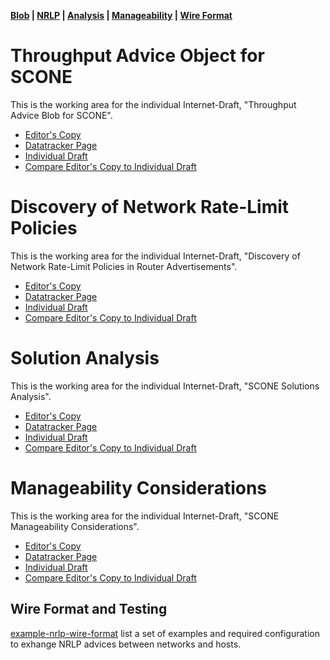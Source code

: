 
**[Blob](https://github.com/boucadair/draft-xxx-ac-rate-policy-discovery/tree/main#throughput-advice-object-for-scone) | [NRLP](https://github.com/boucadair/draft-xxx-ac-rate-policy-discovery/tree/main#discovery-of-network-rate-limit-policies) | [Analysis](https://github.com/boucadair/draft-xxx-ac-rate-policy-discovery/tree/main#solution-analysis) | [Manageability](https://github.com/boucadair/draft-xxx-ac-rate-policy-discovery/tree/main#manageability-considerations) | [Wire Format](https://github.com/boucadair/draft-xxx-ac-rate-policy-discovery/tree/main#wire-format-and-testing)**

# Throughput Advice Object for SCONE

This is the working area for the individual Internet-Draft, "Throughput Advice Blob for SCONE".

* [Editor's Copy](https://boucadair.github.io/draft-xxx-ac-rate-policy-discovery/#go.draft-brw-scone-throughput-advice-blob.html)
* [Datatracker Page](https://datatracker.ietf.org/doc/draft-brw-scone-throughput-advice-blob)
* [Individual Draft](https://datatracker.ietf.org/doc/html/draft-brw-scone-throughput-advice-blob)
* [Compare Editor's Copy to Individual Draft](https://boucadair.github.io/draft-xxx-ac-rate-policy-discovery/#go.draft-brw-scone-throughput-advice-blob.diff)

# Discovery of Network Rate-Limit Policies

This is the working area for the individual Internet-Draft, "Discovery of Network Rate-Limit Policies in Router Advertisements".

* [Editor's Copy](https://boucadair.github.io/draft-xxx-ac-rate-policy-discovery/#go.draft-brw-sconepro-rate-policy-discovery.html)
* [Datatracker Page](https://datatracker.ietf.org/doc/draft-brw-sconepro-rate-policy-discovery)
* [Individual Draft](https://datatracker.ietf.org/doc/html/draft-brw-sconepro-rate-policy-discovery)
* [Compare Editor's Copy to Individual Draft](https://boucadair.github.io/draft-xxx-ac-rate-policy-discovery/#go.draft-brw-sconepro-rate-policy-discovery.diff)

# Solution Analysis

This is the working area for the individual Internet-Draft, "SCONE Solutions Analysis".

* [Editor's Copy](https://boucadair.github.io/draft-xxx-ac-rate-policy-discovery/#go.draft-brw-scone-analysis.html)
* [Datatracker Page](https://datatracker.ietf.org/doc/draft-brw-scone-analysis)
* [Individual Draft](https://datatracker.ietf.org/doc/html/draft-brw-scone-analysis)
* [Compare Editor's Copy to Individual Draft](https://boucadair.github.io/draft-xxx-ac-rate-policy-discovery/#go.draft-brw-scone-analysis.diff)  

# Manageability Considerations

This is the working area for the individual Internet-Draft, "SCONE Manageability Considerations".

* [Editor's Copy](https://boucadair.github.io/draft-xxx-ac-rate-policy-discovery/#go.draft-brw-scone-app-manageability.html)
* [Datatracker Page](https://datatracker.ietf.org/doc/draft-brw-scone-app-manageability)
* [Individual Draft](https://datatracker.ietf.org/doc/html/draft-brw-scone-app-manageability)
* [Compare Editor's Copy to Individual Draft](https://boucadair.github.io/draft-xxx-ac-rate-policy-discovery/#go.draft-brw-scone-app-manageability.diff)  

## Wire Format and Testing

[example-nrlp-wire-format](https://github.com/boucadair/draft-xxx-ac-rate-policy-discovery/blob/main/example-nrlp-wire-format.md) list a set of examples and required configuration to exhange NRLP advices between networks and hosts.
